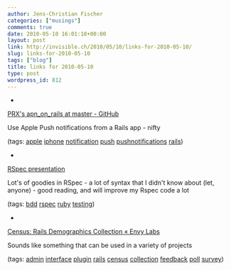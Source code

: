 ```yaml
---
author: Jens-Christian Fischer
categories: ["musings"]
comments: true
date: 2010-05-10 16:01:18+00:00
layout: post
link: http://invisible.ch/2010/05/10/links-for-2010-05-10/
slug: links-for-2010-05-10
tags: ["blog"]
title: links for 2010-05-10
type: post
wordpress_id: 812
---
```


  * 
                

[PRX's apn_on_rails at master - GitHub](http://github.com/PRX/apn_on_rails)


                

Use Apple Push notifications from a Rails app - nifty


                

(tags: [apple](http://delicious.com/jaycee/apple) [iphone](http://delicious.com/jaycee/iphone) [notification](http://delicious.com/jaycee/notification) [push](http://delicious.com/jaycee/push) [pushnotifications](http://delicious.com/jaycee/pushnotifications) [rails](http://delicious.com/jaycee/rails))


            
  * 
                

[RSpec presentation](http://pure-rspec-rubynation.heroku.com/)


                

Lot's of goodies in RSpec - a lot of syntax that I didn't know about (let, anyone) - good reading, and will improve my Rspec code a lot


                

(tags: [bdd](http://delicious.com/jaycee/bdd) [rspec](http://delicious.com/jaycee/rspec) [ruby](http://delicious.com/jaycee/ruby) [testing](http://delicious.com/jaycee/testing))


            
  * 
                

[Census: Rails Demographics Collection «  Envy Labs](http://blog.envylabs.com/2010/04/census-rails-demographics-collection/)


                

Sounds like something that can be used in a variety of projects


                

(tags: [admin](http://delicious.com/jaycee/admin) [interface](http://delicious.com/jaycee/interface) [plugin](http://delicious.com/jaycee/plugin) [rails](http://delicious.com/jaycee/rails) [census](http://delicious.com/jaycee/census) [collection](http://delicious.com/jaycee/collection) [feedback](http://delicious.com/jaycee/feedback) [poll](http://delicious.com/jaycee/poll) [survey](http://delicious.com/jaycee/survey))


            
